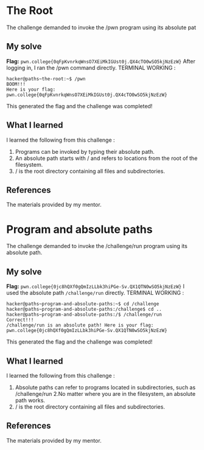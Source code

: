 # The Root 
The challenge demanded to invoke the /pwn program using its absolute pat

## My solve
**Flag:** `pwn.college{0qFpKvnrkqWnsO7XEiMkIGUst0j.QX4cTO0wSO5kjNzEzW}`
After logging in, I ran the /pwn command directly.
TERMINAL WORKING : 
```
hacker@paths~the-root:~$ /pwn
BOOM!!!
Here is your flag:
pwn.college{0qFpKvnrkqWnsO7XEiMkIGUst0j.QX4cTO0wSO5kjNzEzW}

```
This generated the flag and the challenge was completed!


## What I learned
I learned the following from this challenge : 
1. Programs can be invoked by typing their absolute path.
2. An absolute path starts with / and refers to locations from the root of the filesystem.
3. / is the root directory containing all files and subdirectories. 

## References 
The materials provided by my mentor.
<br/>

# Program and absolute paths 
The challenge demanded to invoke the /challenge/run program using its absolute path.

## My solve
**Flag:** `pwn.college{0jc8hQXf0gQmIzLLbk3hiPGe-Sv.QX1QTN0wSO5kjNzEzW}`
I used the absolute path `/challenge/run` directly.
TERMINAL WORKING : 
```
hacker@paths~program-and-absolute-paths:~$ cd /challenge
hacker@paths~program-and-absolute-paths:/challenge$ cd ..
hacker@paths~program-and-absolute-paths:/$ /challenge/run
Correct!!!
/challenge/run is an absolute path! Here is your flag:
pwn.college{0jc8hQXf0gQmIzLLbk3hiPGe-Sv.QX1QTN0wSO5kjNzEzW}

```
This generated the flag and the challenge was completed!


## What I learned
I learned the following from this challenge : 
1. Absolute paths can refer to programs located in subdirectories, such as /challenge/run
2.No matter where you are in the filesystem, an absolute path works.
3. / is the root directory containing all files and subdirectories. 

## References 
The materials provided by my mentor.
<br/>





